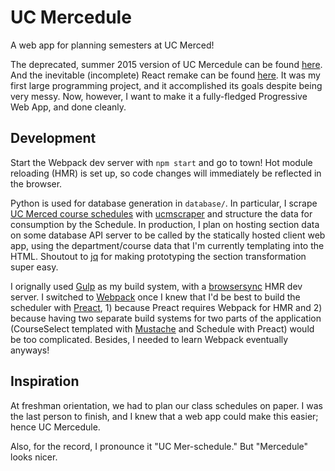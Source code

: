 # UC Mercedule
A web app for planning semesters at UC Merced!

The deprecated, summer 2015 version of UC Mercedule can be found [here](1). And
the inevitable (incomplete) React remake can be found [here](2). It was my first
large programming project, and it accomplished its goals despite being very
messy. Now, however, I want to make it a fully-fledged Progressive Web App, and
done cleanly.

## Development
Start the Webpack dev server with `npm start` and go to town! Hot module
reloading (HMR) is set up, so code changes will immediately be reflected in the
browser.

Python is used for database generation in `database/`. In particular, I scrape
[UC Merced course schedules](9) with [ucmscraper](2) and structure the data for
consumption by the Schedule. In production, I plan on hosting section data on
some database API server to be called by the statically hosted client web app, 
using the department/course data that I'm currently templating into the HTML.
Shoutout to [jq](10) for making prototyping the section transformation super
easy.

I orignally used [Gulp](6) as my build system, with a [browsersync](5) HMR dev
server. I switched to [Webpack](7) once I knew that I'd be best to build the
scheduler with [Preact](8), 1) because Preact requires Webpack for HMR and 2)
because having two separate build systems for two parts of the application
(CourseSelect templated with [Mustache](4) and Schedule with Preact) would be
too complicated. Besides, I needed to learn Webpack eventually anyways!

## Inspiration
At freshman orientation, we had to plan our class schedules on
paper. I was the last person to finish, and I knew that a web app could make
this easier; hence UC Mercedule.

Also, for the record, I pronounce it "UC Mer-schedule." But "Mercedule" looks
nicer.

[1]: https://github.com/karinassuni/karinassuni.github.io
[2]: https://github.com/karinassuni/ucmercedule-react
[3]: https://github.com/karinassuni/ucmscraper
[4]: http://mustache.github.io
[5]: https://www.browsersync.io
[6]: https://gulpjs.com
[7]: https://webpack.js.org
[8]: https://preactjs.com
[9]: https://mystudentrecord.ucmerced.edu/pls/PROD/xhwschedule.p_selectsubject
[10]: https://stedolan.github.io/jq/